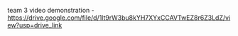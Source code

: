 team 3 video demonstration - https://drive.google.com/file/d/1lt9rW3bu8kYH7XYxCCAVTwEZ8r6Z3LdZ/view?usp=drive_link
